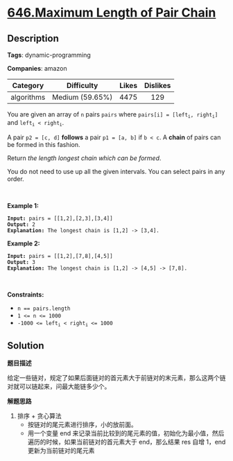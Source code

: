 # [646.Maximum Length of Pair Chain](https://leetcode.com/problems/maximum-length-of-pair-chain/description/)

## Description

**Tags**: dynamic-programming

**Companies**: amazon

| Category | Difficulty | Likes | Dislikes |
| :------: | :--------: | :---: | :------: |
| algorithms | Medium (59.65%) | 4475 | 129 |

<p>You are given an array of <code>n</code> pairs <code>pairs</code> where <code>pairs[i] = [left<sub>i</sub>, right<sub>i</sub>]</code> and <code>left<sub>i</sub> &lt; right<sub>i</sub></code>.</p>
<p>A pair <code>p2 = [c, d]</code> <strong>follows</strong> a pair <code>p1 = [a, b]</code> if <code>b &lt; c</code>. A <strong>chain</strong> of pairs can be formed in this fashion.</p>
<p>Return <em>the length longest chain which can be formed</em>.</p>
<p>You do not need to use up all the given intervals. You can select pairs in any order.</p>
<p>&nbsp;</p>
<p><strong class="example">Example 1:</strong></p>
<pre><code><strong>Input:</strong> pairs = [[1,2],[2,3],[3,4]]
<strong>Output:</strong> 2
<strong>Explanation:</strong> The longest chain is [1,2] -&gt; [3,4].</code></pre>
<p><strong class="example">Example 2:</strong></p>
<pre><code><strong>Input:</strong> pairs = [[1,2],[7,8],[4,5]]
<strong>Output:</strong> 3
<strong>Explanation:</strong> The longest chain is [1,2] -&gt; [4,5] -&gt; [7,8].</code></pre>
<p>&nbsp;</p>
<p><strong>Constraints:</strong></p>
<ul>
  <li><code>n == pairs.length</code></li>
  <li><code>1 &lt;= n &lt;= 1000</code></li>
  <li><code>-1000 &lt;= left<sub>i</sub> &lt; right<sub>i</sub> &lt;= 1000</code></li>
</ul>

## Solution

**题目描述**

给定一些链对，规定了如果后面链对的首元素大于前链对的末元素，那么这两个链对就可以链起来，问最大能链多少个。

**解题思路**

1. 排序 + 贪心算法
   - 按链对的尾元素进行排序，小的放前面。
   - 用一个变量 end 来记录当前比较到的尾元素的值，初始化为最小值，然后遍历的时候，如果当前链对的首元素大于 end，那么结果 res 自增 1，end 更新为当前链对的尾元素


